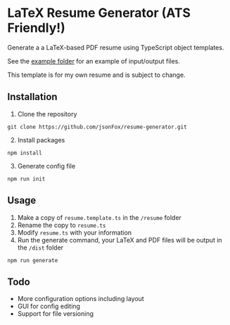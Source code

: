 # LaTeX Resume Generator (ATS Friendly!)

Generate a a LaTeX-based PDF resume using TypeScript object templates.

See the [example folder](example/) for an example of input/output files.

This template is for my own resume and is subject to change.

## Installation

1. Clone the repository

```
git clone https://github.com/jsonFox/resume-generator.git
```

2. Install packages

```
npm install
```

3. Generate config file

```
npm run init
```

## Usage

1. Make a copy of `resume.template.ts` in the `/resume` folder
2. Rename the copy to `resume.ts`
3. Modify `resume.ts` with your information
4. Run the generate command, your LaTeX and PDF files will be output in the `/dist` folder

```
npm run generate
```

## Todo

- More configuration options including layout
- GUI for config editing
- Support for file versioning